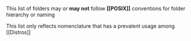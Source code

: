 This list of folders may or **may not** follow **[[POSIX]]** conventions for folder hierarchy or naming

This list only reflects nomenclature that has a prevalent usage among [[Distros]]